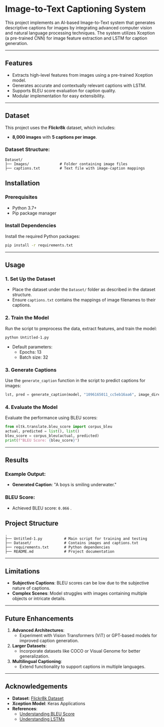 
# Image-to-Text Captioning System

This project implements an AI-based Image-to-Text system that generates descriptive captions for images by integrating advanced computer vision and natural language processing techniques. The system utilizes Xception (a pre-trained CNN) for image feature extraction and LSTM for caption generation.

---

## Features

- Extracts high-level features from images using a pre-trained Xception model.
- Generates accurate and contextually relevant captions with LSTM.
- Supports BLEU score evaluation for caption quality.
- Modular implementation for easy extensibility.

---

## Dataset

This project uses the **Flickr8k** dataset, which includes:
- **8,000 images** with **5 captions per image**.

### Dataset Structure:
```
Dataset/
├── Images/              # Folder containing image files
├── captions.txt         # Text file with image-caption mappings
```


## Installation

### Prerequisites
- Python 3.7+
- Pip package manager



### Install Dependencies
Install the required Python packages:
```bash
pip install -r requirements.txt
```

---

## Usage

### 1. Set Up the Dataset
- Place the dataset under the `Dataset/` folder as described in the dataset structure.
- Ensure `captions.txt` contains the mappings of image filenames to their captions.

### 2. Train the Model
Run the script to preprocess the data, extract features, and train the model:
```bash
python Untitled-1.py
```
- Default parameters:
  - Epochs: 13
  - Batch size: 32

### 3. Generate Captions
Use the `generate_caption` function in the script to predict captions for images:
```python
lst, pred = generate_caption(model, "1096165011_cc5eb16aa6", image_directory, mapping, featuresx, tokenizer, max_length)
```

### 4. Evaluate the Model
Evaluate the performance using BLEU scores:
```python
from nltk.translate.bleu_score import corpus_bleu
actual, predicted = list(), list()
bleu_score = corpus_bleu(actual, predicted)
print(f"BLEU Score: {bleu_score}")
```

---

## Results

### Example Output:
- **Generated Caption**: "A boys is smiling underwater."

### BLEU Score:
- Achieved BLEU score: `0.066` .


## Project Structure

```
.
├── Untitled-1.py          # Main script for training and testing
├── Dataset/               # Contains images and captions.txt
├── requirements.txt       # Python dependencies
├── README.md              # Project documentation
```

---

## Limitations

- **Subjective Captions**: BLEU scores can be low due to the subjective nature of captions.
- **Complex Scenes**: Model struggles with images containing multiple objects or intricate details.

---

## Future Enhancements

1. **Advanced Architectures**:
   - Experiment with Vision Transformers (ViT) or GPT-based models for improved caption generation.
2. **Larger Datasets**:
   - Incorporate datasets like COCO or Visual Genome for better generalization.
3. **Multilingual Captioning**:
   - Extend functionality to support captions in multiple languages.

---


## Acknowledgements

- **Dataset**: [Flickr8k Dataset](https://www.kaggle.com/datasets/adityajn105/flickr8k)
- **Xception Model**: Keras Applications
- **References**:
  - [Understanding BLEU Score](https://www.aclweb.org/anthology/P02-1040/)
  - [Understanding LSTMs](https://colah.github.io/posts/2015-08-Understanding-LSTMs/)
